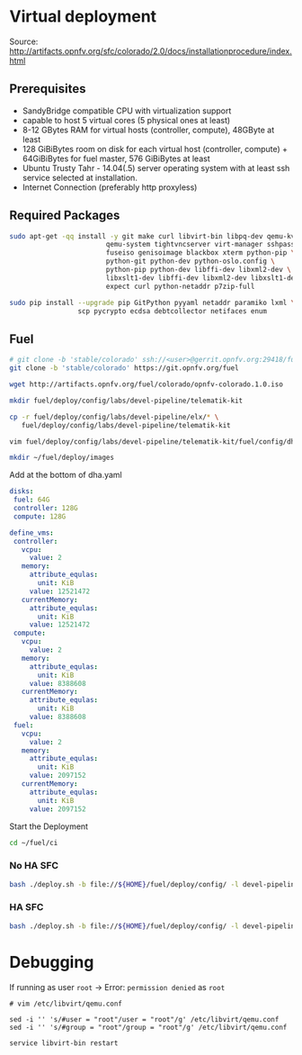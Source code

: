 # Virtual deployment

Source: <http://artifacts.opnfv.org/sfc/colorado/2.0/docs/installationprocedure/index.html>

## Prerequisites

- SandyBridge compatible CPU with virtualization support
- capable to host 5 virtual cores (5 physical ones at least)
- 8-12 GBytes RAM for virtual hosts (controller, compute), 48GByte at least
- 128 GiBiBytes room on disk for each virtual host (controller, compute) + 64GiBiBytes for fuel master, 576 GiBiBytes at least
- Ubuntu Trusty Tahr - 14.04(.5) server operating system with at least ssh service selected at installation.
- Internet Connection (preferably http proxyless)

## Required Packages

```bash
sudo apt-get -qq install -y git make curl libvirt-bin libpq-dev qemu-kvm \
                        qemu-system tightvncserver virt-manager sshpass \
                        fuseiso genisoimage blackbox xterm python-pip \
                        python-git python-dev python-oslo.config \
                        python-pip python-dev libffi-dev libxml2-dev \
                        libxslt1-dev libffi-dev libxml2-dev libxslt1-dev \
                        expect curl python-netaddr p7zip-full

sudo pip install --upgrade pip GitPython pyyaml netaddr paramiko lxml \
                 scp pycrypto ecdsa debtcollector netifaces enum
```

## Fuel

```bash
# git clone -b 'stable/colorado' ssh://<user>@gerrit.opnfv.org:29418/fuel
git clone -b 'stable/colorado' https://git.opnfv.org/fuel

wget http://artifacts.opnfv.org/fuel/colorado/opnfv-colorado.1.0.iso

mkdir fuel/deploy/config/labs/devel-pipeline/telematik-kit

cp -r fuel/deploy/config/labs/devel-pipeline/elx/* \
   fuel/deploy/config/labs/devel-pipeline/telematik-kit

vim fuel/deploy/config/labs/devel-pipeline/telematik-kit/fuel/config/dha.yaml

mkdir ~/fuel/deploy/images
```

Add at the bottom of dha.yaml

```yaml
disks:
 fuel: 64G
 controller: 128G
 compute: 128G

define_vms:
 controller:
   vcpu:
     value: 2
   memory:
     attribute_equlas:
       unit: KiB
     value: 12521472
   currentMemory:
     attribute_equlas:
       unit: KiB
     value: 12521472
 compute:
   vcpu:
     value: 2
   memory:
     attribute_equlas:
       unit: KiB
     value: 8388608
   currentMemory:
     attribute_equlas:
       unit: KiB
     value: 8388608
 fuel:
   vcpu:
     value: 2
   memory:
     attribute_equlas:
       unit: KiB
     value: 2097152
   currentMemory:
     attribute_equlas:
       unit: KiB
     value: 2097152
```

Start the Deployment

```bash
cd ~/fuel/ci
```

### No HA SFC

```bash
bash ./deploy.sh -b file://${HOME}/fuel/deploy/config/ -l devel-pipeline -p telematik-kit -s no-ha_odl-l2_sfc_heat_ceilometer_scenario.yaml -i file://${HOME}/fuel/opnfv-colorado.1.0.iso
```

### HA SFC

```bash
bash ./deploy.sh -b file://${HOME}/fuel/deploy/config/ -l devel-pipeline -p telematik-kit -s ha_odl-l2_sfc_heat_ceilometer_scenario.yaml -i file://${HOME}/fuel/opnfv-colorado.1.0.iso
```

# Debugging

If running as user `root` -> Error: `permission denied` as `root`

```
# vim /etc/libvirt/qemu.conf

sed -i '' 's/#user = "root"/user = "root"/g' /etc/libvirt/qemu.conf
sed -i '' 's/#group = "root"/group = "root"/g' /etc/libvirt/qemu.conf

service libvirt-bin restart
```
